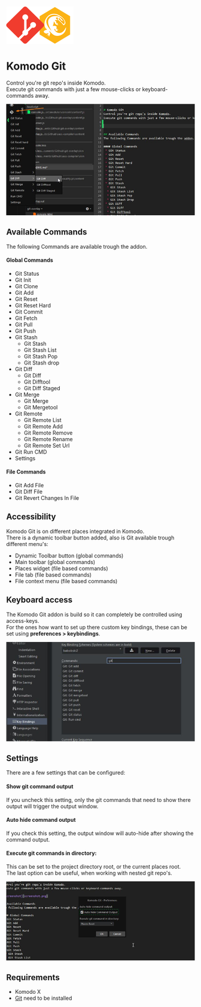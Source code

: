 ![logo](Komodo-Git.png)

# Komodo Git
Control you're git repo's inside Komodo.  
Execute git commands with just a few mouse-clicks or keyboard-commands away.

![screenshot](screenshot.jpg)

## Available Commands
The following Commands are available trough the addon.

#### Global Commands
- Git Status
- Git Init
- Git Clone
- Git Add
- Git Reset
- Git Reset Hard
- Git Commit
- Git Fetch
- Git Pull
- Git Push
- Git Stash
  - Git Stash
  - Git Stash List
  - Git Stash Pop
  - Git Stash drop
- Git Diff
  - Git Diff
  - Git Difftool
  - Git Diff Staged
- Git Merge
  - Git Merge
  - Git Mergetool
- Git Remote
  - Git Remote List
  - Git Remote Add
  - Git Remote Remove
  - Git Remote Rename
  - Git Remote Set Url
- Git Run CMD
- Settings
 
#### File Commands
- Git Add File
- Git Diff File
- Git Revert Changes In File
  

## Accessibility

Komodo Git is on different places integrated in Komodo.  
There is a dynamic toolbar button added, also is Git available trough different menu's:

 * Dynamic Toolbar button (global commands)
 * Main toolbar (global commands)
 * Places widget (file based commands)
 * File tab (file based commands)
 * File context menu (file based commands)

## Keyboard access
The Komodo Git addon is build so it can completely be controlled using access-keys.  
For the ones how want to set up there custom key bindings, these can be set using **preferences > keybindings**.

![Key-bindings](screenshot-key-bindings.jpg)

## Settings
There are a few settings that can be configured:

#### Show git command output
If you uncheck this setting, only the git commands that need to show there output will trigger the output window.

#### Auto hide command output
If you check this setting, the output window will auto-hide after showing the command output.

#### Execute git commands in directory:
This can be set to the project directory root, or the current places root.  
The last option can be useful, when working with nested git repo's.

![settings](screenshot-settings.jpg)

## Requirements
 - Komodo X
 - [Git](https://git-scm.com/) need to be installed
